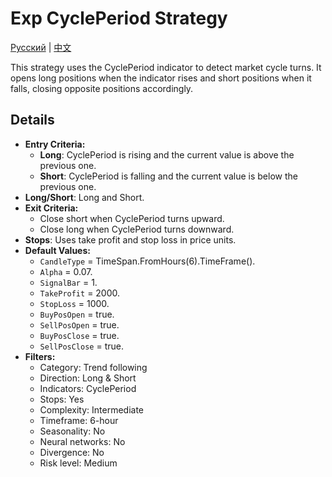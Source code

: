 # Exp CyclePeriod Strategy
[Русский](README_ru.md) | [中文](README_cn.md)

This strategy uses the CyclePeriod indicator to detect market cycle turns. It opens long positions when the indicator rises and short positions when it falls, closing opposite positions accordingly.

## Details

- **Entry Criteria:**
  - **Long**: CyclePeriod is rising and the current value is above the previous one.
  - **Short**: CyclePeriod is falling and the current value is below the previous one.
- **Long/Short**: Long and Short.
- **Exit Criteria:**
  - Close short when CyclePeriod turns upward.
  - Close long when CyclePeriod turns downward.
- **Stops**: Uses take profit and stop loss in price units.
- **Default Values:**
  - `CandleType` = TimeSpan.FromHours(6).TimeFrame().
  - `Alpha` = 0.07.
  - `SignalBar` = 1.
  - `TakeProfit` = 2000.
  - `StopLoss` = 1000.
  - `BuyPosOpen` = true.
  - `SellPosOpen` = true.
  - `BuyPosClose` = true.
  - `SellPosClose` = true.
- **Filters:**
  - Category: Trend following
  - Direction: Long & Short
  - Indicators: CyclePeriod
  - Stops: Yes
  - Complexity: Intermediate
  - Timeframe: 6-hour
  - Seasonality: No
  - Neural networks: No
  - Divergence: No
  - Risk level: Medium
